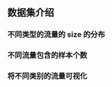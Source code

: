 <!--
 * @Author: WANG Maonan
 * @Date: 2021-02-01 10:44:38
 * @Description: 对数据集的一些介绍
 * @LastEditTime: 2021-02-02 12:55:07
-->

## 数据集介绍

### 不同类型的流量的 size 的分布

### 不同流量包含的样本个数

### 将不同类别的流量可视化